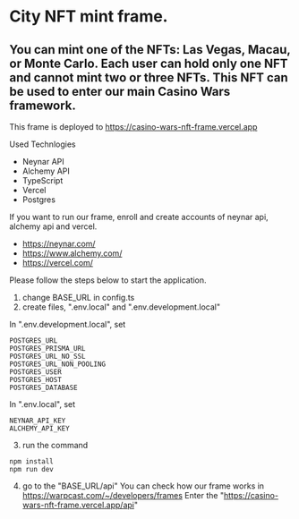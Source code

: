 # City NFT mint frame.

You can mint one of the NFTs: Las Vegas, Macau, or Monte Carlo. Each user can hold only one NFT and cannot mint two or three NFTs. This NFT can be used to enter our main Casino Wars framework.
--------------------------------------------------------------------------

This frame is deployed to https://casino-wars-nft-frame.vercel.app

Used Technlogies
* Neynar API
* Alchemy API
* TypeScript
* Vercel
* Postgres

If you want to run our frame, enroll and create accounts of neynar api, alchemy api and vercel.

* https://neynar.com/
* https://www.alchemy.com/
* https://vercel.com/

Please follow the steps below to start the application.

1. change BASE_URL in config.ts
2. create files, ".env.local" and ".env.development.local"

In ".env.development.local", set
```
POSTGRES_URL
POSTGRES_PRISMA_URL
POSTGRES_URL_NO_SSL
POSTGRES_URL_NON_POOLING
POSTGRES_USER
POSTGRES_HOST
POSTGRES_DATABASE
```

In ".env.local", set
```
NEYNAR_API_KEY
ALCHEMY_API_KEY
```

3. run the command
```shell
npm install
npm run dev
```

4. go to the "BASE_URL/api"
You can check how our frame works in https://warpcast.com/~/developers/frames
Enter the "https://casino-wars-nft-frame.vercel.app/api" 
